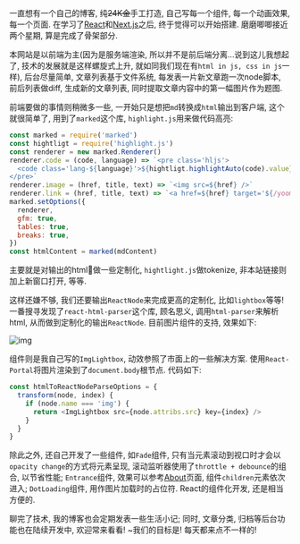 一直想有一个自己的博客, 纯~~24K金~~手工打造, 自己写每一个组件, 每一个动画效果, 每一个页面. 在学习了[React](https://reactjs.org/)和[Next.js](https://github.com/zeit/next.js/)之后, 终于觉得可以开始搭建. 磨磨唧唧接近两个星期, 算是完成了骨架部分. 

本网站是以前端为主(因为是服务端渲染, 所以并不是前后端分离...说到这儿我想起了, 技术的发展就是这样螺旋式上升, 就如同我们现在有`html in js, css in js`一样), 后台尽量简单, 文章列表基于文件系统, 每发表一片新文章跑一次node脚本, 前后列表做diff, 生成新的文章列表, 同时提取文章内容中的第一幅图片作为题图. 

前端要做的事情则稍微多一些, 一开始只是想把`md`转换成`html`输出到客户端, 这个就很简单了, 用到了`marked`这个库, `highlight.js`用来做代码高亮:
```javascript
const marked = require('marked')
const hightligt = require('highlight.js')
const renderer = new marked.Renderer()
renderer.code = (code, language) => `<pre class='hljs'>
  <code class='lang-${language}'>${hightligt.highlightAuto(code).value}</code>
</pre>`
renderer.image = (href, title, text) => `<img src=${href} />`
renderer.link = (href, title, text) => `<a href=${href} target='${/yoominhu\.site/.test(href) ? '' : '_blank'}'>${text}</a>`
marked.setOptions({
  renderer,
  gfm: true,
  tables: true,
  breaks: true,
})
const htmlContent = marked(mdContent)
```
主要就是对输出的html做一些定制化, `hightlight.js`做tokenize, 非本站链接则加上新窗口打开, 等等. 

这样还嫌不够, 我们还要输出`ReactNode`来完成更高的定制化, 比如`lightbox`等等! 一番搜寻发现了`react-html-parser`这个库, 顾名思义, 调用`html-parser`来解析html, 从而做到定制化的输出`ReactNode`. 目前图片组件的支持, 效果如下: 

![img](http://www.petwave.com/~/media/Images/Center/Care-and-Nutrition/Cat/Kittensv2/Kitten-3.ashx 'this is a img')

组件则是我自己写的`ImgLightbox`, 动效参照了市面上的一些解决方案. 使用`React-Portal`将图片渲染到了`document.body`根节点. 代码如下:

```javascript
const htmlToReactNodeParseOptions = {
  transform(node, index) {
    if (node.name === 'img') {
      return <ImgLightbox src={node.attribs.src} key={index} />
    }
  }
}
```

除此之外, 还自己开发了一些组件, 如`Fade`组件, 只有当元素滚动到视口时才会以`opacity change`的方式将元素呈现, 滚动监听器使用了`throttle + debounce`的组合, 以节省性能; `Entrance`组件, 效果可以参考[About](/about)页面, 组件`children`元素依次进入; `DotLoading`组件, 用作图片加载时的占位符. React的组件化开发, 还是相当方便的. 

聊完了技术, 我的博客也会定期发表一些生活小记; 同时, 文章分类, 归档等后台功能也在陆续开发中, 欢迎常来看看! ~我们的目标是! 每天都来点不一样的!